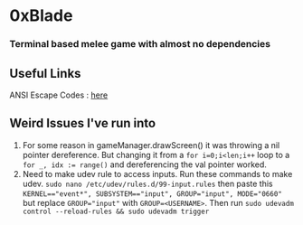 # 0xBlade

### Terminal based melee game with almost no dependencies

## Useful Links

ANSI Escape Codes : [here](https://gist.github.com/fnky/458719343aabd01cfb17a3a4f7296797)

## Weird Issues I've run into

1. For some reason in gameManager.drawScreen() it was throwing a nil pointer dereference. But changing it from a `for i=0;i<len;i++` loop to a `for _, idx := range()` and dereferencing the val pointer worked.
2. Need to make udev rule to access inputs. Run these commands to make udev. `sudo nano /etc/udev/rules.d/99-input.rules` then paste this `KERNEL=="event*", SUBSYSTEM=="input", GROUP="input", MODE="0660"` but replace `GROUP="input"` with `GROUP=<USERNAME>`. Then run `sudo udevadm control --reload-rules
&& sudo udevadm trigger`
